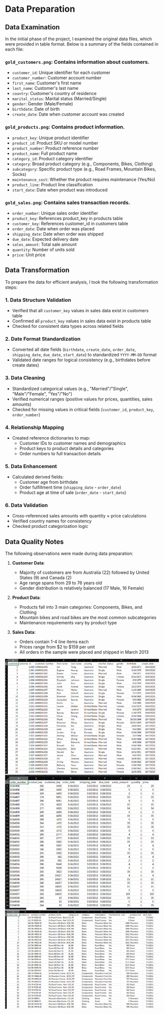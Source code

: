 # Data Preparation

## Data Examination

In the initial phase of the project, I examined the original data files, which were provided in table format. Below is a summary of the fields contained in each file:

### `gold_customers.png`: Contains information about customers.

- `customer_id`: Unique identifier for each customer  
- `customer_number`: Customer account number  
- `first_name`: Customer's first name  
- `last_name`: Customer's last name  
- `country`: Customer's country of residence  
- `marital_status`: Marital status (Married/Single)  
- `gender`: Gender (Male/Female)  
- `birthdate`: Date of birth  
- `create_date`: Date when customer account was created  

### `gold_products.png`: Contains product information.

- `product_key`: Unique product identifier  
- `product_id`: Product SKU or model number  
- `product_number`: Product reference number  
- `product_name`: Full product name  
- `category_id`: Product category identifier  
- `category`: Broad product category (e.g., Components, Bikes, Clothing)  
- `subcategory`: Specific product type (e.g., Road Frames, Mountain Bikes, Socks)  
- `maintenance_cost`: Whether the product requires maintenance (Yes/No)  
- `product_line`: Product line classification  
- `start_date`: Date when product was introduced  

### `gold_sales.png`: Contains sales transaction records.

- `order_number`: Unique sales order identifier  
- `product_key`: References product_key in products table  
- `customer_key`: References customer_id in customers table  
- `order_date`: Date when order was placed  
- `shipping_date`: Date when order was shipped  
- `due_date`: Expected delivery date  
- `sales_amount`: Total sale amount  
- `quantity`: Number of units sold  
- `price`: Unit price  

## Data Transformation

To prepare the data for efficient analysis, I took the following transformation steps:

### 1. Data Structure Validation
- Verified that all `customer_key` values in sales data exist in customers table
- Confirmed all `product_key` values in sales data exist in products table
- Checked for consistent data types across related fields

### 2. Date Format Standardization
- Converted all date fields (`birthdate`, `create_date`, `order_date`, `shipping_date`, `due_date`, `start_date`) to standardized `YYYY-MM-DD` format
- Validated date ranges for logical consistency (e.g., birthdates before create dates)

### 3. Data Cleaning
- Standardized categorical values (e.g., "Married"/"Single", "Male"/"Female", "Yes"/"No")
- Verified numerical ranges (positive values for prices, quantities, sales amounts)
- Checked for missing values in critical fields (`customer_id`, `product_key`, `order_number`)

### 4. Relationship Mapping
- Created reference dictionaries to map:
  - Customer IDs to customer names and demographics
  - Product keys to product details and categories
  - Order numbers to full transaction details

### 5. Data Enhancement
- Calculated derived fields:
  - Customer age from birthdate
  - Order fulfillment time (`shipping_date` - `order_date`)
  - Product age at time of sale (`order_date` - `start_date`)

### 6. Data Validation
- Cross-referenced sales amounts with quantity × price calculations
- Verified country names for consistency
- Checked product categorization logic

## Data Quality Notes

The following observations were made during data preparation:

1. **Customer Data**:
   - Majority of customers are from Australia (22) followed by United States (9) and Canada (2)
   - Age range spans from 29 to 76 years old
   - Gender distribution is relatively balanced (17 Male, 16 Female)

2. **Product Data**:
   - Products fall into 3 main categories: Components, Bikes, and Clothing
   - Mountain bikes and road bikes are the most common subcategories
   - Maintenance requirements vary by product type

3. **Sales Data**:
   - Orders contain 1-4 line items each
   - Prices range from $2 to $159 per unit
   - All orders in the sample were placed and shipped in March 2013

![Data](image/gold_customers.png)
![Data](image/gold_sales.png)
![Data](image/gold_products.png)
